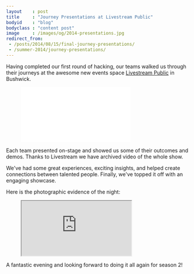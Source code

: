 ```yaml
---
layout    : post
title     : "Journey Presentations at Livestream Public"
bodyid    : "blog"
bodyclass : "content post"
image     : /images/og/2014-presentations.jpg
redirect_from:
 - /posts/2014/08/15/final-journey-presentations/
 - /summer-2014/journey-presentations/
---
```

Having completed our first round of hacking, our teams walked us through their journeys at the awesome new events space <a href="http://new.livestream.com/">Livestream Public</a> in Bushwick.

<figure class="video">
	<iframe class="livestream" src="//new.livestream.com/accounts/8720916/events/3256081/player?autoPlay=true&amp;mute=false" frameborder="0" scrolling="no"> </iframe>
</figure>

Each team presented on-stage and showed us some of their outcomes and demos. Thanks to Livestream we have archived video of the whole show.

<!--excerpt-ends-->

We've had some great experiences, exciting insights, and helped create connections between talented people. Finally, we've topped it off with an engaging showcase.

Here is the photographic evidence of the night:

<figure class="video">
	<iframe src="https://www.flickr.com/photos/125924023@N07/14744909257/in/set-72157646096411580/player/" allowfullscreen webkitallowfullscreen mozallowfullscreen oallowfullscreen msallowfullscreen></iframe>
</figure>

A fantastic evening and looking forward to doing it all again for season 2!